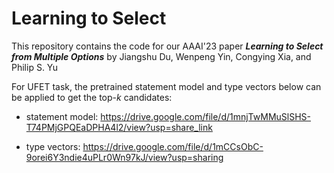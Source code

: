 # Learning to Select

This repository contains the code for our  AAAI'23 paper ***Learning to Select from Multiple Options*** by Jiangshu Du, Wenpeng Yin, Congying Xia, and Philip S. Yu

For UFET task, the pretrained statement model and type vectors below can be applied to get the top-*k* candidates:

- statement model: https://drive.google.com/file/d/1mnjTwMMuSlSHS-T74PMjGPQEaDPHA4l2/view?usp=share_link

- type vectors: https://drive.google.com/file/d/1mCCsObC-9orei6Y3ndie4uPLr0Wn97kJ/view?usp=sharing